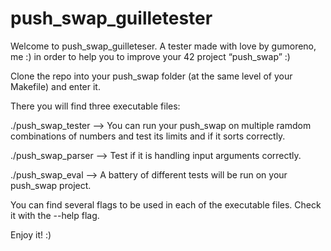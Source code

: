 # push_swap_guilletester

Welcome to push_swap_guilleteser. A tester made with love by gumoreno, me :) in order to help you to improve your 42 project “push_swap” :)

Clone the repo into your push_swap folder (at the same level of your Makefile) and enter it. 

There you will find three executable files:

   ./push_swap_tester   --> You can run your push_swap on multiple ramdom combinations of numbers and test its limits and if it sorts correctly. 
        
   ./push_swap_parser   --> Test if it is handling input arguments correctly. 

   ./push_swap_eval     --> A battery of different tests will be run on your push_swap project. 

You can find several flags to be used in each of the executable files. Check it with the --help flag. 
       
Enjoy it! :)
